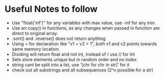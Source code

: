 # Useful Notes to follow

- Use "float('inf')" for any variables with max value, use -inf for any min.
- Use arr.copy() in functions, as any changes when passed in function are direct to original array.
- .sort() and .reverse() does not return anything
- Using = for declaration like "v1 = v2 = 1", both v1 and v2 points towards same memory location.
- Dividing will return float and not int, instead of / use // for int
- Sets store elements unique but in random order and no index
- string cant be split into a list, use '[chr for chr in str]' for it
- check out all substrings and all subsequences (2^n possible for a str)

